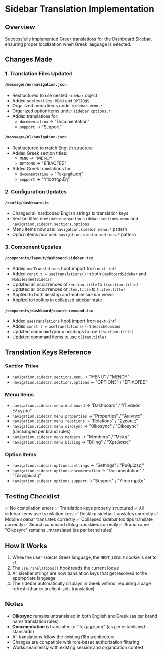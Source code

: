 # Sidebar Translation Implementation

## Overview
Successfully implemented Greek translations for the Dashboard Sidebar, ensuring proper localization when Greek language is selected.

## Changes Made

### 1. Translation Files Updated

#### `/messages/en/navigation.json`
- Restructured to use nested `sidebar` object
- Added section titles: `MENU` and `OPTIONS`
- Organized menu items under `sidebar.menu.*`
- Organized option items under `sidebar.options.*`
- Added translations for:
  - `documentation` → "Documentation"
  - `support` → "Support"

#### `/messages/el/navigation.json`
- Restructured to match English structure
- Added Greek section titles:
  - `MENU` → "ΜΕΝΟΥ"
  - `OPTIONS` → "ΕΠΙΛΟΓΕΣ"
- Added Greek translations for:
  - `documentation` → "Τεκμηρίωση"
  - `support` → "Υποστήριξη"

### 2. Configuration Updates

#### `/config/dashboard.ts`
- Changed all hardcoded English strings to translation keys
- Section titles now use: `navigation.sidebar.sections.menu` and `navigation.sidebar.sections.options`
- Menu items now use: `navigation.sidebar.menu.*` pattern
- Option items now use: `navigation.sidebar.options.*` pattern

### 3. Component Updates

#### `/components/layout/dashboard-sidebar.tsx`
- Added `useTranslations` hook import from `next-intl`
- Added `const t = useTranslations()` in both `DashboardSidebar` and `MobileSheetSidebar`
- Updated all occurrences of `section.title` to `t(section.title)`
- Updated all occurrences of `item.title` to `t(item.title)`
- Applied to both desktop and mobile sidebar views
- Applied to tooltips in collapsed sidebar state

#### `/components/dashboard/search-command.tsx`
- Added `useTranslations` hook import from `next-intl`
- Added `const t = useTranslations()` in `SearchCommand`
- Updated command group headings to use `t(section.title)`
- Updated command items to use `t(item.title)`

## Translation Keys Reference

### Section Titles
- `navigation.sidebar.sections.menu` → "MENU" / "ΜΕΝΟΥ"
- `navigation.sidebar.sections.options` → "OPTIONS" / "ΕΠΙΛΟΓΕΣ"

### Menu Items
- `navigation.sidebar.menu.dashboard` → "Dashboard" / "Πίνακας Ελέγχου"
- `navigation.sidebar.menu.properties` → "Properties" / "Ακίνητα"
- `navigation.sidebar.menu.relations` → "Relations" / "Σχέσεις"
- `navigation.sidebar.menu.oikosync` → "Oikosync" / "Oikosync" (unchanged per brand rules)
- `navigation.sidebar.menu.members` → "Members" / "Μέλη"
- `navigation.sidebar.menu.billing` → "Billing" / "Χρεώσεις"

### Option Items
- `navigation.sidebar.options.settings` → "Settings" / "Ρυθμίσεις"
- `navigation.sidebar.options.documentation` → "Documentation" / "Τεκμηρίωση"
- `navigation.sidebar.options.support` → "Support" / "Υποστήριξη"

## Testing Checklist

✅ No compilation errors
✅ Translation keys properly structured
✅ All sidebar items use translation keys
✅ Desktop sidebar translates correctly
✅ Mobile sidebar translates correctly
✅ Collapsed sidebar tooltips translate correctly
✅ Search command dialog translates correctly
✅ Brand name "Oikosync" remains untranslated (as per brand rules)

## How It Works

1. When the user selects Greek language, the `NEXT_LOCALE` cookie is set to `el`
2. The `useTranslations()` hook reads the current locale
3. All sidebar strings are now translation keys that get resolved to the appropriate language
4. The sidebar automatically displays in Greek without requiring a page refresh (thanks to client-side translation)

## Notes

- **Oikosync** remains untranslated in both English and Greek (as per brand name translation rules)
- **Documentation** is translated to "Τεκμηρίωση" (as per established standards)
- All translations follow the existing i18n architecture
- Changes are compatible with role-based authorization filtering
- Works seamlessly with existing session and organization context
